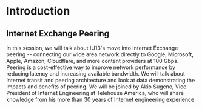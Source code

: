 # Introduction

## Internet Exchange Peering

In this session, we will talk about IU13's move into Internet Exchange peering -- connecting our wide area network directly to Google, Microsoft, Apple, Amazon, Cloudflare, and more content providers at 100 Gbps. Peering is a cost-effective way to improve network performance by reducing latency and increasing available bandwidth. We will talk about Internet transit and peering architecture and look at data demonstrating the impacts and benefits of peering. We will be joined by Akio Sugeno, Vice President of Internet Engineering at Telehouse America, who will share knowledge from his more than 30 years of Internet engineering experience.
